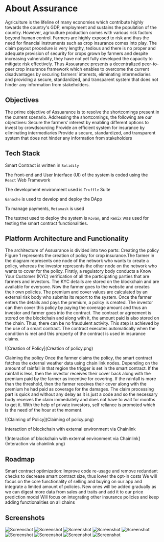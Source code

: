 # About Assurance

Agriculture is the lifeline of many economies which contribute highly towards the country's GDP, employment and sustains the population of the country. However, agriculture production comes with various risk factors beyond human control. Farmers are highly exposed to risk and thus the need for financial instruments such as crop insurance comes into play. The claim payout procedure is very lengthy, tedious and there is no proper and adequate provision of security for crops grown by farmers and despite increasing vulnerability, they have not yet fully developed the capacity to mitigate risk effectively.
Thus Assuarance presents a decentralized peer-to-peer crop insurance framework which enables to overcome the current disadvantages by securing farmers’ interests, eliminating intermediaries and providing a secure, standardized, and transparent system that does not hinder any information from stakeholders.

## Objectives

The prime objective of Assuarance is to resolve the shortcomings present in the current scenario. Addressing the shortcomings, the following are our objectives:
Secure the farmers’ interest by enabling different options to invest by crowdsourcing
Provide an efficient system for insurance by eliminating intermediaries
Provide a secure, standardized, and transparent system that does not hinder any information from stakeholders


## Tech Stack

Smart Contract is written in `Solidity`

The front-end and User Interface (UI) of the system is coded using the `React` Web Framework
 
The development environment used is `Truffle` Suite

`Ganache` is used to develop and deploy the DApp

To manage payments, `Metamask` is used

The testnet used to deploy the system is `Kovan`, and `Remix` was used for testing the smart contract functionalities. 

##  Platform Architecture and Functionality

The architecture of Assuarance is divided into two parts:
Creating the policy 
Figure 1 represents the creation of policy for crop insurance.The farmer in the diagram represents one node of the network who wants to create a policy, whereas the investor represents the other node on the network who wants to cover for the policy. Firstly, a regulatory body conducts a Know Your Customer (KYC) verification of all the participating parties that are farmers and investors. The KYC details are stored on the blockchain and are available for everyone. Now the farmer goes to the website and creates their own policies. The premium and cover values are calculated by an external risk body who submits its report to the system. Once the farmer enters the details and pays the premium, a policy is created. The investor can then cover this policy by paying the coverage amount and thus an investor and farmer goes into the contract. The contract or agreement is stored on the blockchain and along with it, the amount paid is also stored on the chain. Thus, there can be no fraudulent activity. This step is achieved by the use of a smart contract. The contract executes automatically when the condition is met and this property of the contract is used in insurance claims.

![Creation of Policy](Creation of policy.png)

Claiming the policy
Once the farmer claims the policy, the smart contract fetches the external weather data using chain link nodes. Depending on the amount of rainfall in that region the trigger is set in the smart contract. If the rainfall is less, then the investor receives their cover back along with the premium paid by the farmer as incentive for covering. If the rainfall is more than the threshold, then the farmer receives their cover along with the premium he had paid as coverage for the damages.
The claim processing part is quick and without any delay as it is just a code and so the necessary body receives the claim immediately and does not have to wait for months to get it. With the help of private investors, self reliance is promoted which is the need of the hour at the moment.

![Claiming of Policy](Claiming of policy.png)

Interaction of blockchain with external environment via Chainlink

![Interaction of blockchain with external environment via Chainlink](Interaction via chainlink.png)

## Roadmap

Smart contract optimization: Improve code re-usage and remove redundant checks to decrease smart contract size, thus lower the opt-in costs
We will focus on the core functionality of selling and buying on our app and integrate a limited amount of policies. New ones will be added gradually as we can digest more data from sales and traits and add it to our price prediction model
Will focus on integrating other insurance policies and keep adding functionalities on all chains

## Screenshots

![Screenshot](1.png)
![Screenshot](2.png)
![Screenshot](3.png)
![Screenshot](4.png)
![Screenshot](5.png)
![Screenshot](6.png)
![Screenshot](7.png)
![Screenshot](8.png)
![Screenshot](9.png)
